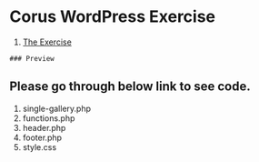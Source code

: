 # Corus WordPress Exercise

1. [The Exercise](#exercise)

```
### Preview
```

## Please go through below link to see code.

1. single-gallery.php
2. functions.php
3. header.php
4. footer.php
5. style.css
